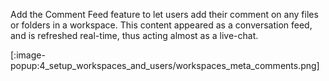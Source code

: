 Add the Comment Feed feature to let users add their comment on any files or folders in a workspace.
This content appeared as a conversation feed, and is refreshed real-time, thus acting almost as a live-chat.

[:image-popup:4_setup_workspaces_and_users/workspaces_meta_comments.png]

